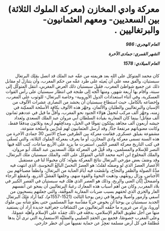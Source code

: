 <h1 dir="rtl">معركة وادي المخازن (معركة الملوك الثلاثة) بين السعديين- ومعهم العثمانيون- والبرتغاليين .</h1>

<h5 dir="rtl">العام الهجري:  986

الشهر القمري: جمادى الآخرة

العام الميلادي: 1578</h5>

<p dir="rtl">كان محمد المتوكل على الله بعد هزيمته من عمِّه عبد الملك قد اتصل بمَلِك البرتغال سبستيان، واتَّفق معه على أن يُعينَه على طرد عمِّه من حكم المغرب، وأن يتنازلَ له مقابل ذلك عن جميع شواطئ المغرب، فقَبِلَ سبستيان ذلك العرض المغربي، انتقل المتوكِّل إلى سبتة، وأقام بها أربعة شهور، ومنها اتَّجه إلى طنجة في انتظار سبستيان على رأس القوات العسكرية، وفي أثناء استعدادات الدول الأوروبية- وخاصة البرتغال- للوثوب على المغرب، وإخضاعه بالكامل، حيث استطاع سبستيان أن يحشد من النصارى عشرات الألوف من الإسبان والبرتغاليين والطليان والألمان، وجهَّز هذه الألوف بكافة الأسلحة الممكِنة في زمنه، وجهَّز ألف مركب لتحمِلَ هؤلاء الجنود نحو المغرب، وأقلُّ ما قيل في عددهم ثمانون ألف مقاتل! بينما كان المغاربة بقيادة السلطان أبي مروان عبد الملك السعدي وتَعداد جيشه أربعون ألف مجاهد يملكون تفوقًا في الخيل، ومدافِعُهم أربعة وثلاثون مِدفعًا فقط، وكانت معنوياتهم مرتفعةً جدًّا, وقد أرسل العثمانيون لهم مُدرَّبين وأسلحة متنوعة، مشفوعة بفيلق عسكري, فقامت معركة بين الطرفين صباح الاثنين 30 جمادى الآخرة من هذه السنة تسمى معركة وادي المخازن، أو ما يعرف بمعركة الملوك الثلاثة، والتي تُسمَّى في كتب التاريخ معركة القصر الكبير، استمرت ما يزيد على الأربع ساعات، كتب الله فيها النصر للإسلام والمسلمين، وقد قُتِلَ في المعركة مَلِكُ السعديين عبد الملك أبو مروان، والملك المخلوع ابن أخيه محمد الثاني المتوكل على الله، والملك سبستيان ملك البرتغال، وقد وصَفَ بعض مؤرخي البرتغال نتائجَ المعركة بقوله: كان مخبوءًا لنا في مستقبل الأعصار العصرُ الذي لو وصفتُه لقلتُ: هو العصرُ النحسُ البالِغُ النحوسةِ، الذي انتهت فيه مدَّةُ الصولة والظفر والنجاح، وانقَضَت فيه أيامُ العناية من البرتغال، وانطفأ مصباحُهم بين الأجناس، وزال رونقُهم، وذهبت النخوةُ والقوة منهم، وخلفها الفشلُ الذريع، وانقطع الرجاء واضمحلَّ إبَّان الغنى والربح، وذلك هو العصر الذي هلك فيه سبستيان في القصر الكبير في بلاد المغرب, وكان من أهم أسباب هذه المعارك رغبةُ البرتغاليين أن يمحو عن أنفسهم العار والخزي الذي لحقهم بسبب ضربات المغاربة الموفَّقة، والتي جعلتهم ينسحبون من آسفي وأزمور وآصيلا وغيرها في زمن يوحنا الثالث (1521-1557م)، كما أراد مَلِكُ البرتغال الجديد سبستيان بن يوحنا أن يخوض حربًا مقدَّسة ضِدَّ المسلمين حتى يعلوَ شأنه بين ملوك أوروبا، وزاد من غروره ما حقَّقه البرتغاليون من اكتشافات جغرافية جديدة أراد أن يستفيد منها من أجل تطويق العالم الإسلامي، يدفعُه في ذلك حِقدُه على الإسلام وأهلِه عمومًا، وعلى المغرب خصوصًا، فجمع بين الحقدِ الصليبي والعقليَّة الاستعمارية التي ترى أنَّ يدها مُطلقةٌ في كل أرض مسلمة تعجِزُ عن حماية نفسِها من أي خطر خارجي.</p></br>
